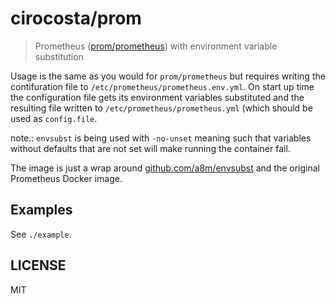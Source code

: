 # cirocosta/prom

> Prometheus ([prom/prometheus](https://hub.docker.com/r/prom/prometheus/)) with environment variable substitution

Usage is the same as you would for `prom/prometheus` but requires writing the contifuration file to `/etc/prometheus/prometheus.env.yml`. On start up time the configuration file gets its environment variables substituted and the resulting file written to `/etc/prometheus/prometheus.yml` (which should be used as `config.file`.

note.: `envsubst` is being used with `-no-unset` meaning such that variables without defaults that are not set will make running the container fail.

The image is just a wrap around [github.com/a8m/envsubst](https://github.com/a8m/envsubst) and the original Prometheus Docker image.

## Examples

See `./example`.

## LICENSE

MIT
